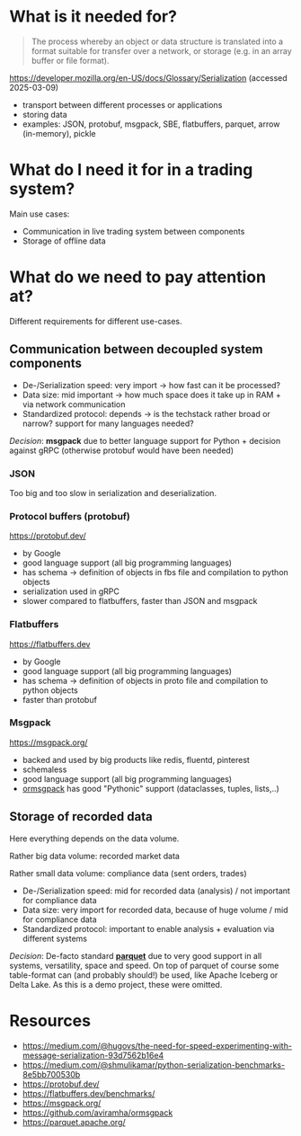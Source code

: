 # What is it needed for?

> The process whereby an object or data structure is translated into a format suitable for transfer over a network, or storage (e.g. in an array buffer or file format).

https://developer.mozilla.org/en-US/docs/Glossary/Serialization (accessed 2025-03-09)

- transport between different processes or applications
- storing data
- examples: JSON, protobuf, msgpack, SBE, flatbuffers, parquet, arrow (in-memory), pickle

# What do I need it for in a trading system?
Main use cases:
- Communication in live trading system between components
- Storage of offline data

# What do we need to pay attention at?
Different requirements for different use-cases. 

## Communication between decoupled system components
- De-/Serialization speed: very import -> how fast can it be processed?
- Data size: mid important -> how much space does it take up in RAM + via network communication
- Standardized protocol: depends -> is the techstack rather broad or narrow? support for many languages needed?

*Decision*: **msgpack** due to better language support for Python + decision against gRPC (otherwise protobuf
would have been needed)

### JSON
Too big and too slow in serialization and deserialization.

### Protocol buffers (protobuf)
https://protobuf.dev/
- by Google
- good language support (all big programming languages)
- has schema -> definition of objects in fbs file and compilation to python objects
- serialization used in gRPC
- slower compared to flatbuffers, faster than JSON and msgpack

### Flatbuffers
https://flatbuffers.dev
- by Google
- good language support (all big programming languages)
- has schema -> definition of objects in proto file and compilation to python objects
- faster than protobuf

### Msgpack
https://msgpack.org/
- backed and used by big products like redis, fluentd, pinterest
- schemaless
- good language support (all big programming languages)
- [ormsgpack](https://github.com/aviramha/ormsgpack) has good "Pythonic" support (dataclasses, tuples, lists,..)

## Storage of recorded data
Here everything depends on the data volume. 

Rather big data volume: recorded market data

Rather small data volume: compliance data (sent orders, trades)

- De-/Serialization speed: mid for recorded data (analysis) / not important for compliance data
- Data size: very import for recorded data, because of huge volume / mid for compliance data
- Standardized protocol: important to enable analysis + evaluation via different systems


*Decision*: De-facto standard [**parquet**](https://parquet.apache.org/) due to very good support in all systems, 
versatility, space and speed. On top of parquet of course some table-format can (and probably should!) be used, 
like Apache Iceberg or Delta Lake. As this is a demo project, these were omitted.

# Resources
- https://medium.com/@hugovs/the-need-for-speed-experimenting-with-message-serialization-93d7562b16e4
- https://medium.com/@shmulikamar/python-serialization-benchmarks-8e5bb700530b
- https://protobuf.dev/
- https://flatbuffers.dev/benchmarks/
- https://msgpack.org/
- https://github.com/aviramha/ormsgpack
- https://parquet.apache.org/